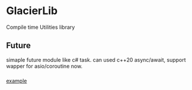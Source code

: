 # GlacierLib
 Compile time Utilities library

## Future
simaple future module like c# task. can used c++20 async/await, support wapper for asio/coroutine now.
###
[example](https://github.com/fesily/GlacierLib/blob/master/include/GlacierLib/Future/FutureTest.cpp)
